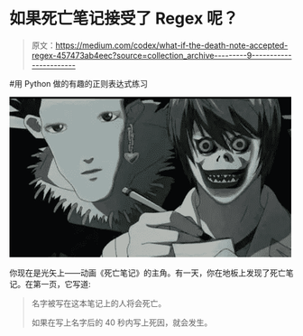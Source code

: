 # 如果死亡笔记接受了 Regex 呢？

> 原文：<https://medium.com/codex/what-if-the-death-note-accepted-regex-457473ab4eec?source=collection_archive---------9----------------------->

#用 Python 做的有趣的正则表达式练习

![](img/af0abd5c44115b28a3e3d207c876f53b.png)

你现在是光矢上——动画《死亡笔记》的主角。有一天，你在地板上发现了死亡笔记。在第一页，它写道:

> 名字被写在这本笔记上的人将会死亡。
> 
> 如果在写上名字后的 40 秒内写上死因，就会发生。